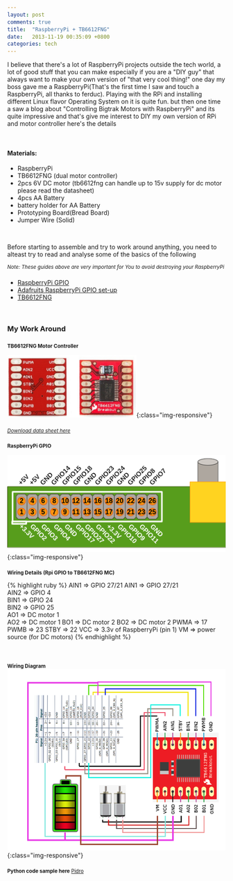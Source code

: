 ```yaml
---
layout: post
comments: true
title:  "RaspberryPi + TB6612FNG"
date:   2013-11-19 00:35:09 +0800
categories: tech
---
```


I believe that there's a lot of RaspberryPi projects outside the tech world, a lot of good stuff that you can make especially if you are a "DIY guy" that always want to make your own version of "that very cool thing!" one day my boss gave me a RaspberryPi(That's the first time I saw and touch a RaspberryPi, all thanks to ferduc). Playing with the RPi and installing different Linux flavor Operating System on it is quite fun. but then one time a saw a blog about "Controlling Bigtrak Motors with RaspberryPi" and its quite impressive and that's give me interest to DIY my own version of RPi and motor controller here's the details

&nbsp;

#### Materials:

* RaspberryPi
* TB6612FNG (dual motor controller)
* 2pcs 6V DC motor (tb6612fng can handle up to 15v supply for dc motor please read the datasheet)
* 4pcs AA Battery
* battery holder for AA Battery
* Prototyping Board(Bread Board)
* Jumper Wire (Solid)

&nbsp;

Before starting to assemble and try to work around anything, you need to alteast try to read and analyse some of the basics of the following

<sup>*Note: These guides above are very important for You to avoid destroying your RaspberryPi*</sup>
* [RaspberryPi GPIO][rpi-lesson]
* [Adafruits RaspberryPi GPIO set-up][rpi-setup]
* [TB6612FNG][tb66]

&nbsp;

### My Work Around


<sub>**TB6612FNG Motor Controller**</sub>

![TB6612FNG](/img/tbfg.png){:class="img-responsive"}

<sub>*[Download data sheet here][data-sheet]*</sub>



<sub>**RaspberryPi GPIO**</sub>

![RaspberryPi GPIO](/img/gpio.png){:class="img-responsive"}


<sub>**Wiring Details (Rpi GPIO to TB6612FNG MC)**</sub>

{% highlight ruby %}
AIN1 => GPIO 27/21
AIN1 => GPIO 27/21    
AIN2 => GPIO 4        
BIN1 => GPIO 24       
BIN2 => GPIO 25       
AO1 => DC motor 1     
AO2 => DC motor 1
BO1 => DC motor 2
BO2 => DC motor 2
PWMA => 17
PWMB => 23
STBY => 22
VCC => 3.3v of RaspberryPi (pin 1)
VM => power source (for DC motors)
{% endhighlight %}

&nbsp;

<sub>**Wiring Diagram**</sub>
![Diagram](/img/layout-pidro.png){:class="img-responsive"}


<sub>**Python code sample here** [Pidro][pidro]</sub>

[rpi-setup]: http://learn.adafruit.com/adafruits-raspberry-pi-lesson-4-gpio-setup/
[rpi-lesson]: http://elinux.org/RPi_Low-level_peripherals#General_Purpose_Input.2FOutput_.28GPIO.29
[tb66]: http://www.pololu.com/product/713
[data-sheet]: https://www.sparkfun.com/datasheets/Robotics/TB6612FNG.pdf
[pidro]: https://github.com/chojayr/Pi-dro


